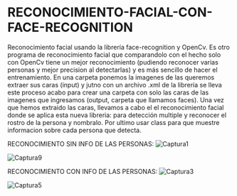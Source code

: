 # RECONOCIMIENTO-FACIAL-CON-FACE-RECOGNITION
Reconocimiento facial usando la librería face-recognition y OpenCv. Es otro programa de reconocimiento facial que comparandolo con el hecho solo con OpenCv tiene un mejor reconocimiento (pudiendo reconocer varias personas y mejor precision al detectarlas)
y es más sencillo de hacer el entrenamiento. En una carpeta ponemos la imagenes de las queremos extraer sus caras (input) y jutno con un archivo .xml de la librería se lleva este proceso acabo para
crear una carpeta con solo las caras de las imagenes que ingresamos (output, carpeta que llamamos faces). Una vez que hemos extraido las caras, llevamos a cabo el el reconocimiento facial donde se aplica esta nueva libreria: para detección multiple y reconocer el rostro de la persona y nombralo.
Por ultimo usar class para que muestre informacion sobre cada persona que detecta.

RECONOCIMIENTO SIN INFO DE LAS PERSONAS:
![Captura1](https://user-images.githubusercontent.com/111430658/187046139-b37e3393-6f1f-4333-b2ed-834d78d4fca8.png)

![Captura9](https://user-images.githubusercontent.com/111430658/187046204-0d0c0f9d-bf04-4c47-a58b-25f6db03f368.png)


RECONOCIMIENTO CON INFO DE LAS PERSONAS:
![Captura3](https://user-images.githubusercontent.com/111430658/187046141-376e9f51-210f-445f-9ff6-06107463f71f.png)

![Captura5](https://user-images.githubusercontent.com/111430658/187046174-598a4bf4-e457-45e1-9f0f-83d9b5ba069b.png)
